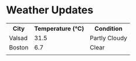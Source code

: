 # Weather Updates

<!-- WEATHER-UPDATE-START -->
<table><tr><th>City</th><th>Temperature (°C)</th><th>Condition</th></tr><tr><td>Valsad</td><td>31.5</td><td>Partly Cloudy</td></tr><tr><td>Boston</td><td>6.7</td><td>Clear</td></tr><tr><td></td><td></td><td></td></tr></table>
<!-- WEATHER-UPDATE-END -->
